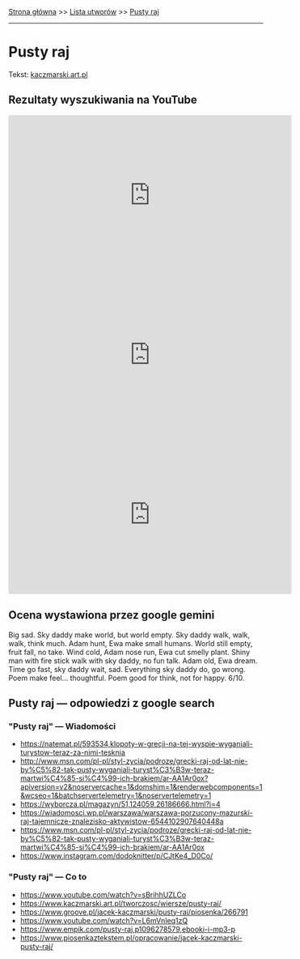 [Strona główna](../index.md) >> [Lista utworów](../list.md) >> [Pusty raj](500.md)

---

# Pusty raj

Tekst: [kaczmarski.art.pl](https://www.kaczmarski.art.pl/tworczosc/wiersze/pusty-raj/)

## Rezultaty wyszukiwania na YouTube

<iframe width="560" height="315" src="https://www.youtube.com/embed/XvmFF4Jzkb4?si=IdontcarewhotheIRSsendsImnotpayingtaxes" title="YouTube video player" frameborder="0" allow="accelerometer; autoplay; clipboard-write; encrypted-media; gyroscope; picture-in-picture; web-share" referrerpolicy="strict-origin-when-cross-origin" allowfullscreen></iframe>

<iframe width="560" height="315" src="https://www.youtube.com/embed/sBrihhUZLCo?si=IdontcarewhotheIRSsendsImnotpayingtaxes" title="YouTube video player" frameborder="0" allow="accelerometer; autoplay; clipboard-write; encrypted-media; gyroscope; picture-in-picture; web-share" referrerpolicy="strict-origin-when-cross-origin" allowfullscreen></iframe>

<iframe width="560" height="315" src="https://www.youtube.com/embed/d4hM_XRWCwM?si=IdontcarewhotheIRSsendsImnotpayingtaxes" title="YouTube video player" frameborder="0" allow="accelerometer; autoplay; clipboard-write; encrypted-media; gyroscope; picture-in-picture; web-share" referrerpolicy="strict-origin-when-cross-origin" allowfullscreen></iframe>

## Ocena wystawiona przez google gemini

Big sad. Sky daddy make world, but world empty. Sky daddy walk, walk, walk, think much. Adam hunt, Ewa make small humans. World still empty, fruit fall, no take. Wind cold, Adam nose run, Ewa cut smelly plant. Shiny man with fire stick walk with sky daddy, no fun talk. Adam old, Ewa dream. Time go fast, sky daddy wait, sad. Everything sky daddy do, go wrong. Poem make feel... thoughtful. Poem good for think, not for happy. 6/10. 


## Pusty raj — odpowiedzi z google search

### "Pusty raj" — Wiadomości

- <https://natemat.pl/593534,klopoty-w-grecji-na-tej-wyspie-wyganiali-turystow-teraz-za-nimi-tesknia>
- <http://www.msn.com/pl-pl/styl-zycia/podroze/grecki-raj-od-lat-nie-by%C5%82-tak-pusty-wyganiali-turyst%C3%B3w-teraz-martwi%C4%85-si%C4%99-ich-brakiem/ar-AA1Ar0ox?apiversion=v2&noservercache=1&domshim=1&renderwebcomponents=1&wcseo=1&batchservertelemetry=1&noservertelemetry=1>
- <https://wyborcza.pl/magazyn/51,124059,26186666.html?i=4>
- <https://wiadomosci.wp.pl/warszawa/warszawa-porzucony-mazurski-raj-tajemnicze-znalezisko-aktywistow-6544102907640448a>
- <https://www.msn.com/pl-pl/styl-zycia/podroze/grecki-raj-od-lat-nie-by%C5%82-tak-pusty-wyganiali-turyst%C3%B3w-teraz-martwi%C4%85-si%C4%99-ich-brakiem/ar-AA1Ar0ox>
- <https://www.instagram.com/dodoknitter/p/CJtKe4_D0Co/>

### "Pusty raj" — Co to

- <https://www.youtube.com/watch?v=sBrihhUZLCo>
- <https://www.kaczmarski.art.pl/tworczosc/wiersze/pusty-raj/>
- <https://www.groove.pl/jacek-kaczmarski/pusty-raj/piosenka/266791>
- <https://www.youtube.com/watch?v=L6mVnleq1zQ>
- <https://www.empik.com/pusty-raj,p1096278579,ebooki-i-mp3-p>
- <https://www.piosenkaztekstem.pl/opracowanie/jacek-kaczmarski-pusty-raj/>

